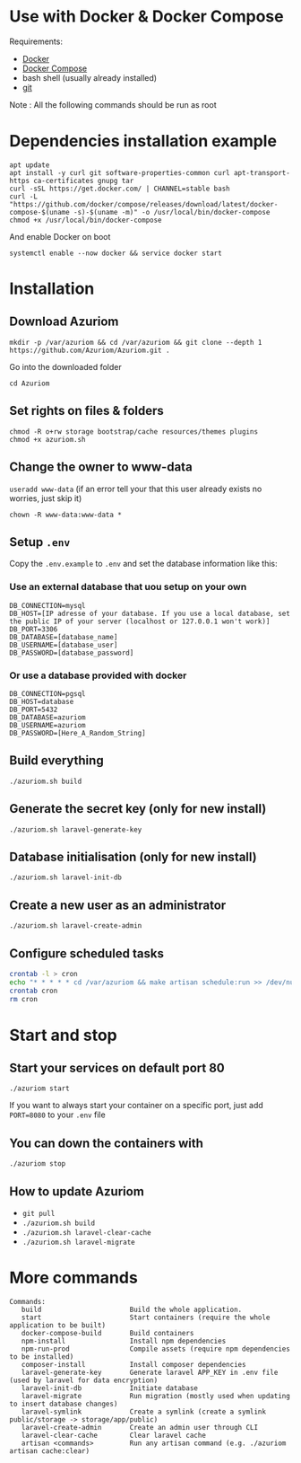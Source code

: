 # Use with Docker & Docker Compose

Requirements:
- [Docker](https://docs.docker.com/engine/install/)
- [Docker Compose](https://docs.docker.com/compose/install/)
- bash shell (usually already installed)
- [git](https://git-scm.com/)

Note : All the following commands should be run as root

# Dependencies installation example

``` 
apt update 
apt install -y curl git software-properties-common curl apt-transport-https ca-certificates gnupg tar
curl -sSL https://get.docker.com/ | CHANNEL=stable bash 
curl -L "https://github.com/docker/compose/releases/download/latest/docker-compose-$(uname -s)-$(uname -m)" -o /usr/local/bin/docker-compose
chmod +x /usr/local/bin/docker-compose
```

And enable Docker on boot 
```
systemctl enable --now docker && service docker start
```

# Installation

## Download Azuriom 
```
mkdir -p /var/azuriom && cd /var/azuriom && git clone --depth 1 https://github.com/Azuriom/Azuriom.git .
```

Go into the downloaded folder
```
cd Azuriom
```

## Set rights on files & folders
```
chmod -R o+rw storage bootstrap/cache resources/themes plugins
chmod +x azuriom.sh
```

## Change the owner to www-data
`useradd www-data` (if an error tell your that this user already exists no worries, just skip it)

`chown -R www-data:www-data *`

## Setup `.env`
Copy the `.env.example` to `.env` and set the database information like this:

### Use an external database that uou setup on your own

```
DB_CONNECTION=mysql
DB_HOST=[IP adresse of your database. If you use a local database, set the public IP of your server (localhost or 127.0.0.1 won't work)]
DB_PORT=3306
DB_DATABASE=[database_name]
DB_USERNAME=[database_user]
DB_PASSWORD=[database_password]
```

### Or use a database provided with docker

```
DB_CONNECTION=pgsql
DB_HOST=database
DB_PORT=5432
DB_DATABASE=azuriom
DB_USERNAME=azuriom
DB_PASSWORD=[Here_A_Random_String]
```


## Build everything
```
./azuriom.sh build
```

## Generate the secret key (only for new install)
```
./azuriom.sh laravel-generate-key
```

## Database initialisation (only for new install)
```
./azuriom.sh laravel-init-db
```

## Create a new user as an administrator
```
./azuriom.sh laravel-create-admin
```

## Configure scheduled tasks
```bash
crontab -l > cron 
echo "* * * * * cd /var/azuriom && make artisan schedule:run >> /dev/null 2>&1" >> cron
crontab cron
rm cron
```

# Start and stop

## Start your services on default port 80
```
./azuriom start
```

If you want to always start your container on a specific port, just add `PORT=8080` to your `.env` file

## You can down the containers with
```
./azuriom stop
```

## How to update Azuriom

* `git pull` 
* `./azuriom.sh build`
* `./azuriom.sh laravel-clear-cache`
* `./azuriom.sh laravel-migrate`

# More commands
```
Commands:
   build                      Build the whole application.
   start                      Start containers (require the whole application to be built)
   docker-compose-build       Build containers
   npm-install                Install npm dependencies
   npm-run-prod               Compile assets (require npm dependencies to be installed)
   composer-install           Install composer dependencies
   laravel-generate-key       Generate laravel APP_KEY in .env file (used by laravel for data encryption)
   laravel-init-db            Initiate database
   laravel-migrate            Run migration (mostly used when updating to insert database changes)
   laravel-symlink            Create a symlink (create a symlink public/storage -> storage/app/public)
   laravel-create-admin       Create an admin user through CLI
   laravel-clear-cache        Clear laravel cache
   artisan <commands>         Run any artisan command (e.g. ./azuriom artisan cache:clear)
```
